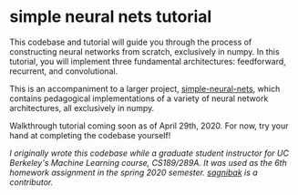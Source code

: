 # simple neural nets tutorial

This codebase and tutorial will guide you through the process of constructing neural networks from scratch, exclusively in numpy. In this tutorial, you will implement three fundamental architectures: feedforward, recurrent, and convolutional. 

This is an accompaniment to a larger project, [simple-neural-nets](github.com/sophiaas/simple-neural-nets), which contains pedagogical implementations of a variety of neural network architectures, all exclusively in numpy.

Walkthrough tutorial coming soon as of April 29th, 2020. For now, try your hand at completing the codebase yourself!

_I originally wrote this codebase while a graduate student instructor for UC Berkeley's Machine Learning course, CS189/289A. It was used as the 6th homework assignment in the spring 2020 semester. [sagnibak](https://github.com/sagnibak) is a contributor._
